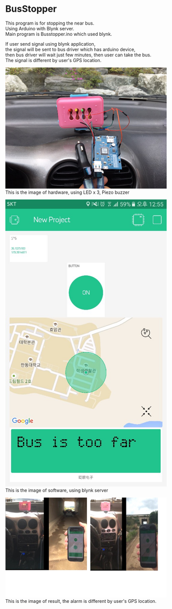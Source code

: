 # BusStopper

This program is for stopping the near bus.  
Using Arduino with Blynk server.  
Main program is Busstopper.ino which used blynk.  
  
If user send signal using blynk application,  
the signal will be sent to bus driver which has arduino device,  
then bus driver will wait just few minutes, then user can take the bus.  
The signal is different by user's GPS location.  





![logo](hdm.jpg)  
This is the image of hardware, using LED x 3, Piezo buzzer
  
![logo](swm.jpg)  
This is the image of software, using blynk server
  
![logo](result.jpg)  
This is the image of result, the alarm is different by user's GPS location.
